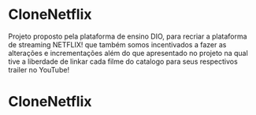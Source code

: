 # CloneNetflix
Projeto proposto pela plataforma de ensino DIO, para recriar a plataforma de streaming NETFLIX!
que também somos incentivados a fazer as alterações e incrementações além do que apresentado no projeto
na qual tive a liberdade de linkar cada filme do catalogo para seus respectivos trailer no YouTube!
# CloneNetflix
